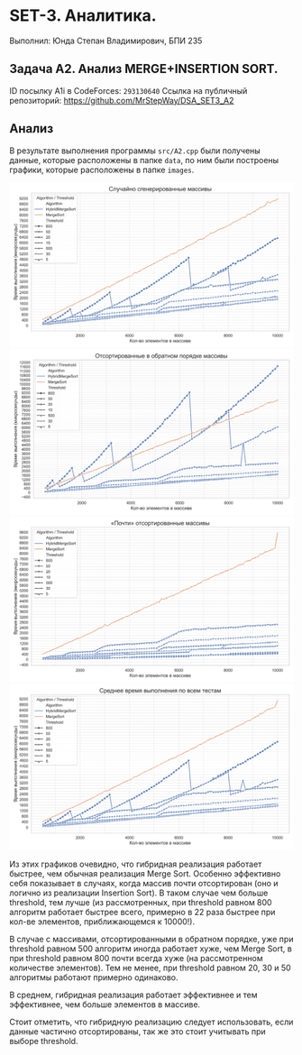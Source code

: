 # SET-3. Аналитика.
Выполнил: Юнда Степан Владимирович, БПИ 235


## Задача А2. Анализ MERGE+INSERTION SORT.

ID посылку A1i в CodeForces: `293130640`
Ссылка на публичный репозиторий: https://github.com/MrStepWay/DSA_SET3_A2

## Анализ

В результате выполнения программы `src/A2.cpp` были получены данные, которые расположены в папке `data`, по ним были построены графики, которые расположены в папке `images`.

![](images/performance_random_array.png)
![](images/performance_descending_array.png)
![](images/performance_semisorted_array.png)
![](images/performance_avg_time.png)

Из этих графиков очевидно, что гибридная реализация работает быстрее, чем обычная реализация Merge Sort. Особенно эффективно себя показывает в случаях, когда массив почти отсортирован (оно и логично из реализации Insertion Sort). В таком случае чем больше threshold, тем лучше (из рассмотренных, при threshold равном 800 алгоритм работает быстрее всего, примерно в 22 раза быстрее при кол-ве элементов, приближающемся к 10000!).

В случае с массивами, отсортированными в обратном порядке, уже при threshold равном 500 алгоритм иногда работает хуже, чем Merge Sort, в при threshold равном 800 почти всегда хуже (на рассмотренном количестве элементов). Тем не менее, при threshold равном 20, 30 и 50 алгоритмы работают примерно одинаково.

В среднем, гибридная реализация работает эффективнее и тем эффективнее, чем больше элементов в массиве.

Стоит отметить, что гибридную реализацию следует использовать, если данные частично отсортированы, так же это стоит учитывать при выборе threshold.